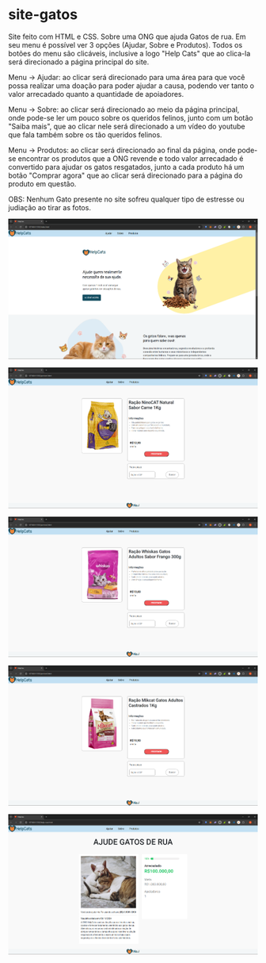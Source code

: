 # site-gatos

Site feito com HTML e CSS. Sobre uma ONG que ajuda Gatos de rua. Em seu menu é possível ver 3 opções (Ajudar, Sobre e Produtos). Todos os botões do menu são clicáveis, inclusive a logo "Help Cats" que ao clica-la será direcionado a página principal do site.

Menu -> Ajudar: ao clicar será direcionado para uma área para que você possa realizar uma doação para poder ajudar a causa, podendo ver tanto o valor arrecadado quanto a quantidade de apoiadores.

Menu -> Sobre: ao clicar será direcionado ao meio da página principal, onde pode-se ler um pouco sobre os queridos felinos, junto com um botão "Saiba mais", que ao clicar nele será direcionado a um vídeo do youtube que fala também sobre os tão queridos felinos.

Menu -> Produtos: ao clicar será direcionado ao final da página, onde pode-se encontrar os produtos que a ONG revende e todo valor arrecadado é convertido para ajudar os gatos resgatados, junto a cada produto há um botão "Comprar agora" que ao clicar será direcionado para a página do produto em questão.

OBS: Nenhum Gato presente no site sofreu qualquer tipo de estresse ou judiação ao tirar as fotos.

![alt text](image-1.png)

![alt text](image-2.png)

![alt text](image-3.png)

![alt text](image-4.png)

![alt text](image-5.png)